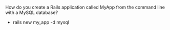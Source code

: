 How do you create a Rails application called MyApp from the command line with a MySQL database?
- rails new my_app -d mysql

